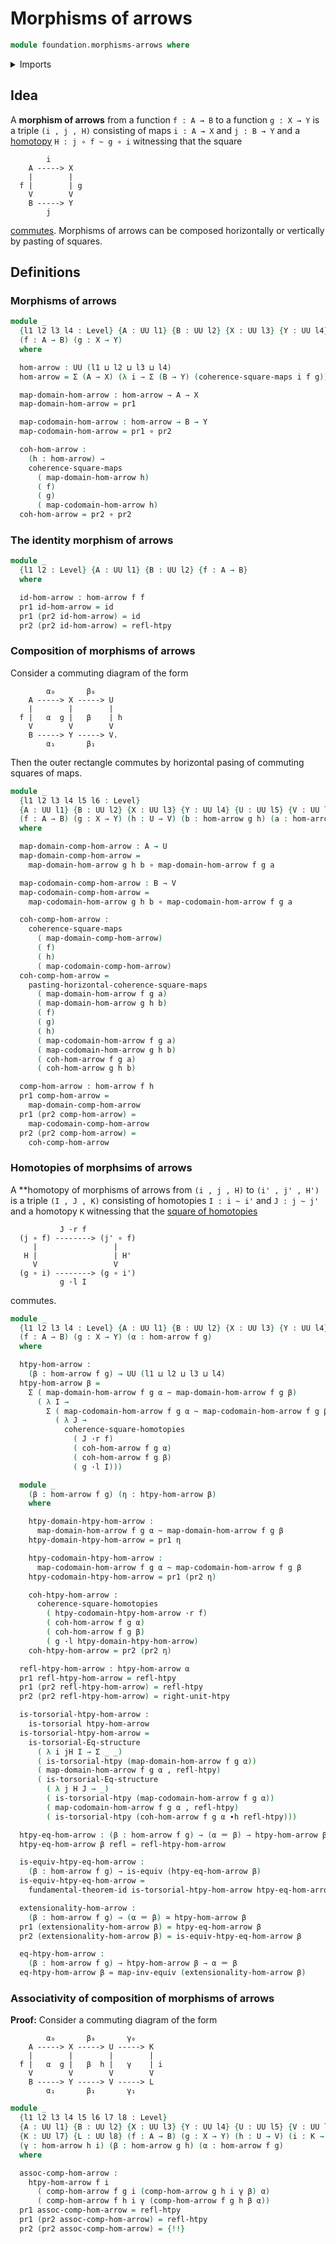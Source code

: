 # Morphisms of arrows

```agda
module foundation.morphisms-arrows where
```

<details><summary>Imports</summary>

```agda
open import foundation.commuting-squares-of-homotopies
open import foundation.dependent-pair-types
open import foundation.fundamental-theorem-of-identity-types
open import foundation.homotopy-induction
open import foundation.structure-identity-principle
open import foundation.universe-levels

open import foundation-core.commuting-squares-of-maps
open import foundation-core.equivalences
open import foundation-core.function-types
open import foundation-core.homotopies
open import foundation-core.identity-types
open import foundation-core.torsorial-type-families
open import foundation-core.whiskering-homotopies
```

</details>

## Idea

A **morphism of arrows** from a function `f : A → B` to a function `g : X → Y`
is a triple `(i , j , H)` consisting of maps `i : A → X` and `j : B → Y` and a
[homotopy](foundation-core.homotopies.md) `H : j ∘ f ~ g ∘ i` witnessing that
the square

```text
        i
    A -----> X
    |        |
  f |        | g
    V        V
    B -----> Y
        j
```

[commutes](foundation-core.commuting-squares-of-maps.md). Morphisms of arrows
can be composed horizontally or vertically by pasting of squares.

## Definitions

### Morphisms of arrows

```agda
module _
  {l1 l2 l3 l4 : Level} {A : UU l1} {B : UU l2} {X : UU l3} {Y : UU l4}
  (f : A → B) (g : X → Y)
  where

  hom-arrow : UU (l1 ⊔ l2 ⊔ l3 ⊔ l4)
  hom-arrow = Σ (A → X) (λ i → Σ (B → Y) (coherence-square-maps i f g))

  map-domain-hom-arrow : hom-arrow → A → X
  map-domain-hom-arrow = pr1

  map-codomain-hom-arrow : hom-arrow → B → Y
  map-codomain-hom-arrow = pr1 ∘ pr2

  coh-hom-arrow :
    (h : hom-arrow) →
    coherence-square-maps
      ( map-domain-hom-arrow h)
      ( f)
      ( g)
      ( map-codomain-hom-arrow h)
  coh-hom-arrow = pr2 ∘ pr2
```

### The identity morphism of arrows

```agda
module _
  {l1 l2 : Level} {A : UU l1} {B : UU l2} {f : A → B}
  where

  id-hom-arrow : hom-arrow f f
  pr1 id-hom-arrow = id
  pr1 (pr2 id-hom-arrow) = id
  pr2 (pr2 id-hom-arrow) = refl-htpy
```

### Composition of morphisms of arrows

Consider a commuting diagram of the form

```text
        α₀       β₀
    A -----> X -----> U
    |        |        |
  f |   α  g |   β    | h
    V        V        V
    B -----> Y -----> V.
        α₁       β₁
```

Then the outer rectangle commutes by horizontal pasing of commuting squares of
maps.

```agda
module _
  {l1 l2 l3 l4 l5 l6 : Level}
  {A : UU l1} {B : UU l2} {X : UU l3} {Y : UU l4} {U : UU l5} {V : UU l6}
  (f : A → B) (g : X → Y) (h : U → V) (b : hom-arrow g h) (a : hom-arrow f g)
  where

  map-domain-comp-hom-arrow : A → U
  map-domain-comp-hom-arrow =
    map-domain-hom-arrow g h b ∘ map-domain-hom-arrow f g a

  map-codomain-comp-hom-arrow : B → V
  map-codomain-comp-hom-arrow =
    map-codomain-hom-arrow g h b ∘ map-codomain-hom-arrow f g a

  coh-comp-hom-arrow :
    coherence-square-maps
      ( map-domain-comp-hom-arrow)
      ( f)
      ( h)
      ( map-codomain-comp-hom-arrow)
  coh-comp-hom-arrow =
    pasting-horizontal-coherence-square-maps
      ( map-domain-hom-arrow f g a)
      ( map-domain-hom-arrow g h b)
      ( f)
      ( g)
      ( h)
      ( map-codomain-hom-arrow f g a)
      ( map-codomain-hom-arrow g h b)
      ( coh-hom-arrow f g a)
      ( coh-hom-arrow g h b)

  comp-hom-arrow : hom-arrow f h
  pr1 comp-hom-arrow =
    map-domain-comp-hom-arrow
  pr1 (pr2 comp-hom-arrow) =
    map-codomain-comp-hom-arrow
  pr2 (pr2 comp-hom-arrow) =
    coh-comp-hom-arrow
```

### Homotopies of morphsims of arrows

A \*\*homotopy of morphisms of arrows from `(i , j , H)` to `(i' , j' , H')` is
a triple `(I , J , K)` consisting of homotopies `I : i ~ i'` and `J : j ~ j'`
and a homotopy `K` witnessing that the
[square of homotopies](foundation.commuting-squares-of-homotopies.md)

```text
           J ·r f
  (j ∘ f) --------> (j' ∘ f)
     |                 |
   H |                 | H'
     V                 V
  (g ∘ i) --------> (g ∘ i')
           g ·l I
```

commutes.

```agda
module _
  {l1 l2 l3 l4 : Level} {A : UU l1} {B : UU l2} {X : UU l3} {Y : UU l4}
  (f : A → B) (g : X → Y) (α : hom-arrow f g)
  where

  htpy-hom-arrow :
    (β : hom-arrow f g) → UU (l1 ⊔ l2 ⊔ l3 ⊔ l4)
  htpy-hom-arrow β =
    Σ ( map-domain-hom-arrow f g α ~ map-domain-hom-arrow f g β)
      ( λ I →
        Σ ( map-codomain-hom-arrow f g α ~ map-codomain-hom-arrow f g β)
          ( λ J →
            coherence-square-homotopies
              ( J ·r f)
              ( coh-hom-arrow f g α)
              ( coh-hom-arrow f g β)
              ( g ·l I)))

  module _
    (β : hom-arrow f g) (η : htpy-hom-arrow β)
    where

    htpy-domain-htpy-hom-arrow :
      map-domain-hom-arrow f g α ~ map-domain-hom-arrow f g β
    htpy-domain-htpy-hom-arrow = pr1 η

    htpy-codomain-htpy-hom-arrow :
      map-codomain-hom-arrow f g α ~ map-codomain-hom-arrow f g β
    htpy-codomain-htpy-hom-arrow = pr1 (pr2 η)

    coh-htpy-hom-arrow :
      coherence-square-homotopies
        ( htpy-codomain-htpy-hom-arrow ·r f)
        ( coh-hom-arrow f g α)
        ( coh-hom-arrow f g β)
        ( g ·l htpy-domain-htpy-hom-arrow)
    coh-htpy-hom-arrow = pr2 (pr2 η)

  refl-htpy-hom-arrow : htpy-hom-arrow α
  pr1 refl-htpy-hom-arrow = refl-htpy
  pr1 (pr2 refl-htpy-hom-arrow) = refl-htpy
  pr2 (pr2 refl-htpy-hom-arrow) = right-unit-htpy

  is-torsorial-htpy-hom-arrow :
    is-torsorial htpy-hom-arrow
  is-torsorial-htpy-hom-arrow =
    is-torsorial-Eq-structure
      ( λ i jH I → Σ _ _)
      ( is-torsorial-htpy (map-domain-hom-arrow f g α))
      ( map-domain-hom-arrow f g α , refl-htpy)
      ( is-torsorial-Eq-structure
        ( λ j H J → _)
        ( is-torsorial-htpy (map-codomain-hom-arrow f g α))
        ( map-codomain-hom-arrow f g α , refl-htpy)
        ( is-torsorial-htpy (coh-hom-arrow f g α ∙h refl-htpy)))

  htpy-eq-hom-arrow : (β : hom-arrow f g) → (α ＝ β) → htpy-hom-arrow β
  htpy-eq-hom-arrow β refl = refl-htpy-hom-arrow

  is-equiv-htpy-eq-hom-arrow :
    (β : hom-arrow f g) → is-equiv (htpy-eq-hom-arrow β)
  is-equiv-htpy-eq-hom-arrow =
    fundamental-theorem-id is-torsorial-htpy-hom-arrow htpy-eq-hom-arrow

  extensionality-hom-arrow :
    (β : hom-arrow f g) → (α ＝ β) ≃ htpy-hom-arrow β
  pr1 (extensionality-hom-arrow β) = htpy-eq-hom-arrow β
  pr2 (extensionality-hom-arrow β) = is-equiv-htpy-eq-hom-arrow β

  eq-htpy-hom-arrow :
    (β : hom-arrow f g) → htpy-hom-arrow β → α ＝ β
  eq-htpy-hom-arrow β = map-inv-equiv (extensionality-hom-arrow β)
```

### Associativity of composition of morphisms of arrows

**Proof:** Consider a commuting diagram of the form

```text
        α₀       β₀       γ₀
    A -----> X -----> U -----> K
    |        |        |        |
  f |   α  g |   β  h |   γ    | i
    V        V        V        V
    B -----> Y -----> V -----> L
        α₁       β₁       γ₁
```

```agda
module _
  {l1 l2 l3 l4 l5 l6 l7 l8 : Level}
  {A : UU l1} {B : UU l2} {X : UU l3} {Y : UU l4} {U : UU l5} {V : UU l6}
  {K : UU l7} {L : UU l8} (f : A → B) (g : X → Y) (h : U → V) (i : K → L)
  (γ : hom-arrow h i) (β : hom-arrow g h) (α : hom-arrow f g)
  where

  assoc-comp-hom-arrow :
    htpy-hom-arrow f i
      ( comp-hom-arrow f g i (comp-hom-arrow g h i γ β) α)
      ( comp-hom-arrow f h i γ (comp-hom-arrow f g h β α))
  pr1 assoc-comp-hom-arrow = refl-htpy
  pr1 (pr2 assoc-comp-hom-arrow) = refl-htpy
  pr2 (pr2 assoc-comp-hom-arrow) = {!!}
```
